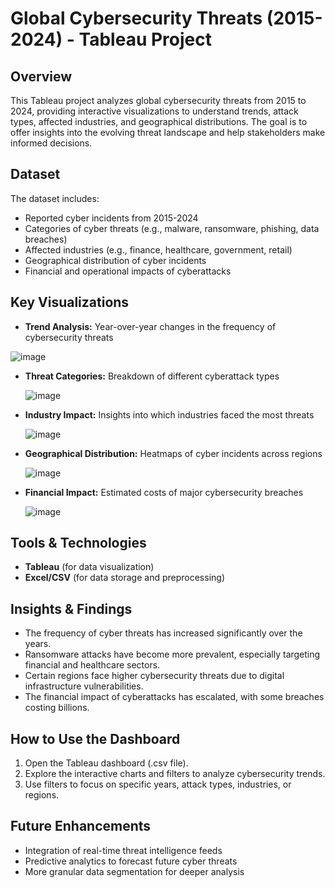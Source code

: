 # Global Cybersecurity Threats (2015-2024) - Tableau Project

## Overview

This Tableau project analyzes global cybersecurity threats from 2015 to 2024, providing interactive visualizations to understand trends, attack types, affected industries, and geographical distributions. The goal is to offer insights into the evolving threat landscape and help stakeholders make informed decisions.

## Dataset

The dataset includes:

- Reported cyber incidents from 2015-2024
- Categories of cyber threats (e.g., malware, ransomware, phishing, data breaches)
- Affected industries (e.g., finance, healthcare, government, retail)
- Geographical distribution of cyber incidents
- Financial and operational impacts of cyberattacks

## Key Visualizations

- **Trend Analysis:** Year-over-year changes in the frequency of cybersecurity threats

 ![image](https://github.com/user-attachments/assets/402f463c-fb8d-459d-8a45-68a80f89c409)

- **Threat Categories:** Breakdown of different cyberattack types

  ![image](https://github.com/user-attachments/assets/28a82931-27f7-41d4-9f4f-7989ce44897e)

- **Industry Impact:** Insights into which industries faced the most threats

  ![image](https://github.com/user-attachments/assets/98d05fab-2a92-4eff-b9ce-8305c10d6bf1)

- **Geographical Distribution:** Heatmaps of cyber incidents across regions

  ![image](https://github.com/user-attachments/assets/005f3779-3435-475b-af0a-a381af8fb164)

- **Financial Impact:** Estimated costs of major cybersecurity breaches

  ![image](https://github.com/user-attachments/assets/5318781c-7ce1-4ea4-b324-db2638ea95d0)


## Tools & Technologies

- **Tableau** (for data visualization)
- **Excel/CSV** (for data storage and preprocessing)

## Insights & Findings

- The frequency of cyber threats has increased significantly over the years.
- Ransomware attacks have become more prevalent, especially targeting financial and healthcare sectors.
- Certain regions face higher cybersecurity threats due to digital infrastructure vulnerabilities.
- The financial impact of cyberattacks has escalated, with some breaches costing billions.

## How to Use the Dashboard

1. Open the Tableau dashboard (.csv file).
2. Explore the interactive charts and filters to analyze cybersecurity trends.
3. Use filters to focus on specific years, attack types, industries, or regions.

## Future Enhancements

- Integration of real-time threat intelligence feeds
- Predictive analytics to forecast future cyber threats
- More granular data segmentation for deeper analysis



